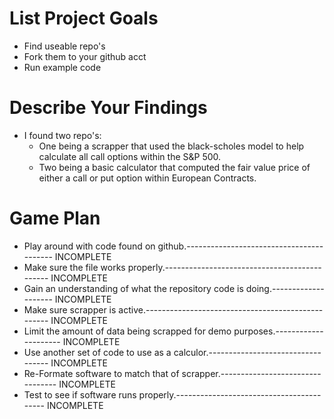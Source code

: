 # List Project Goals
- Find useable repo's 
- Fork them to your github acct 
- Run example code

# Describe Your Findings
- I found two repo's: 
  - One being a scrapper that used the black-scholes model to help calculate all call options within the S&P 500.
  - Two being a basic calculator that computed the fair value price of either a call or put option within European Contracts. 

# Game Plan
- Play around with code found on github.----------------------------------------- INCOMPLETE
- Make sure the file works properly.--------------------------------------------- INCOMPLETE
- Gain an understanding of what the repository code is doing.-------------------- INCOMPLETE 
- Make sure scrapper is active.-------------------------------------------------- INCOMPLETE
- Limit the amount of data being scrapped for demo purposes.--------------------- INCOMPLETE
- Use another set of code to use as a calculor.---------------------------------- INCOMPLETE
- Re-Formate software to match that of scrapper.--------------------------------- INCOMPLETE
- Test to see if software runs properly.----------------------------------------- INCOMPLETE 
